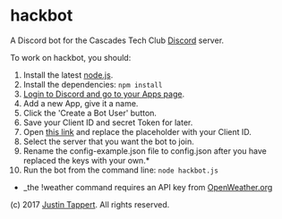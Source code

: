 # hackbot

A Discord bot for the Cascades Tech Club [Discord](http://discordapp.com) server.

To work on hackbot, you should:

1. Install the latest [node.js](https://nodejs.org).
2. Install the dependencies: `npm install`
3. [Login to Discord and go to your Apps page](https://discordapp.com/developers/applications/me).
4. Add a new App, give it a name.
5. Click the 'Create a Bot User' button.
6. Save your Client ID and secret Token for later.
7. Open [this link](https://discordapp.com/oauth2/authorize?client_id=INSERT_CLIENT_ID_HERE&scope=bot&permissions=0) and replace the placeholder with your Client ID.
8. Select the server that you want the bot to join.
9. Rename the config-example.json file to config.json after you have replaced the keys with your own.*
10. Run the bot from the command line: `node hackbot.js`

* _the !weather command requires an API key from [OpenWeather.org](https://openweathermap.org/)


(c) 2017 [Justin Tappert](https://github.com/JWTappert). All rights reserved.
